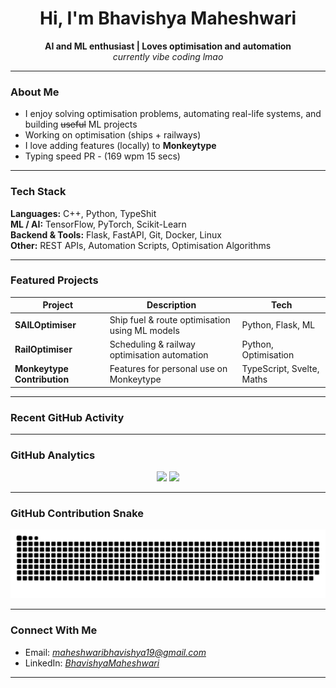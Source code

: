 <h1 align="center">Hi, I'm Bhavishya Maheshwari </h1>
<p align="center">
  <strong>AI and ML enthusiast | Loves optimisation and automation</strong><br>
  <em>currently vibe coding lmao</em>
</p>

---

###  About Me
- I enjoy solving optimisation problems, automating real-life systems, and building ~~useful~~ ML projects  
- Working on  optimisation (ships + railways)  
- I love adding features (locally) to **Monkeytype**  
- Typing speed PR - (169 wpm 15 secs)

---

###  Tech Stack

**Languages:** C++, Python, TypeShit  
**ML / AI:** TensorFlow, PyTorch, Scikit-Learn  
**Backend & Tools:** Flask, FastAPI, Git, Docker, Linux  
**Other:** REST APIs, Automation Scripts, Optimisation Algorithms

---

###  Featured Projects

| Project | Description | Tech |
|---------|-------------|------|
| **SAILOptimiser** | Ship fuel & route optimisation using ML models | Python, Flask, ML |
| **RailOptimiser** | Scheduling & railway optimisation automation | Python, Optimisation |
| **Monkeytype Contribution** | Features for personal use on Monkeytype | TypeScript, Svelte, Maths |

---

### Recent GitHub Activity

<!--START_SECTION:activity-->
<!--END_SECTION:activity-->

---

### GitHub Analytics

<p align="center">
  <img src="https://github-readme-stats.vercel.app/api?username=bhavishyamaheshwari&show_icons=true&theme=tokyonight" />
  <img src="https://github-readme-stats.vercel.app/api/top-langs/?username=bhavishyamaheshwari&layout=compact&theme=tokyonight" />
</p>

---

### GitHub Contribution Snake

<p align="center">
  <img src="https://raw.githubusercontent.com/bhavishyamaheshwari/bhavishyamaheshwari/output/github-contribution-grid-snake.svg" />
</p>

---

### Connect With Me

-  Email: *[maheshwaribhavishya19@gmail.com](mailto:maheshwaribhavishya19@gmail.com)*   
-  LinkedIn: *[BhavishyaMaheshwari](https://www.linkedin.com/in/bhavishyamaheshwari/)*

---


